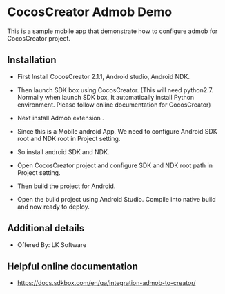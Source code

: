 # CocosCreator Admob Demo

This is a sample mobile app that demonstrate how to configure admob for CocosCreator project.

## Installation

* First Install CocosCreator 2.1.1, Android studio, Android NDK.

* Then launch SDK box using CocosCreator. (This will need python2.7. Normally when launch SDK box, It automatically install Python environment. Please follow online documentation for CocosCreator) 
* Next install Admob extension .

* Since this is a Mobile android App, We need to configure Android SDK root and NDK root in Project setting.
* So install android SDK and NDK.
* Open CocosCreator project and configure SDK and NDK root path in Project setting.
* Then build the project for Android.
* Open the build project using Android Studio. Compile into native build and now ready to deploy.

## Additional details

* Offered By: LK Software

## Helpful online documentation

* https://docs.sdkbox.com/en/qa/integration-admob-to-creator/
